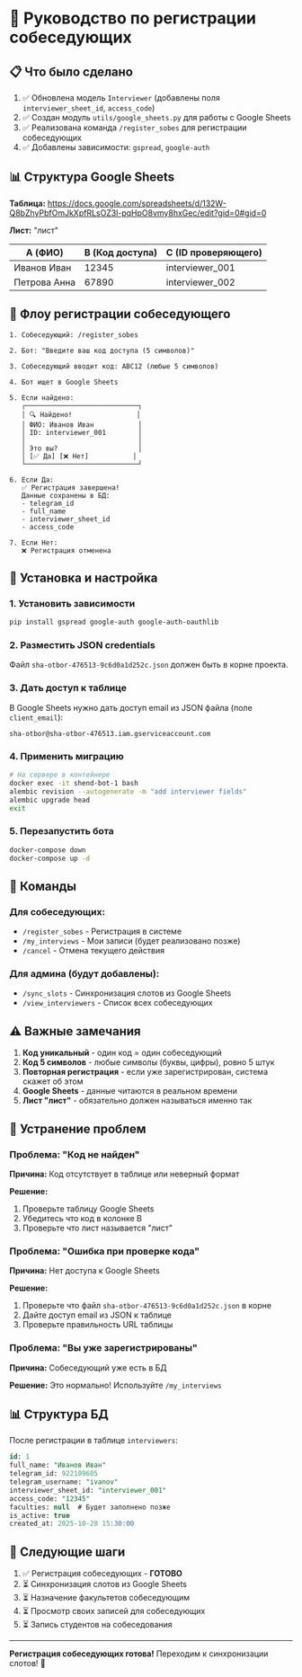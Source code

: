 # 🎯 Руководство по регистрации собеседующих

## 📋 Что было сделано

1. ✅ Обновлена модель `Interviewer` (добавлены поля `interviewer_sheet_id`, `access_code`)
2. ✅ Создан модуль `utils/google_sheets.py` для работы с Google Sheets
3. ✅ Реализована команда `/register_sobes` для регистрации собеседующих
4. ✅ Добавлены зависимости: `gspread`, `google-auth`

## 📊 Структура Google Sheets

**Таблица:** https://docs.google.com/spreadsheets/d/132W-Q8bZhyPbfOmJkXpfRLsOZ3l-pqHpO8vmy8hxGec/edit?gid=0#gid=0

**Лист:** "лист"

| A (ФИО) | B (Код доступа) | C (ID проверяющего) |
|---------|-----------------|---------------------|
| Иванов Иван | 12345 | interviewer_001 |
| Петрова Анна | 67890 | interviewer_002 |

## 🔐 Флоу регистрации собеседующего

```
1. Собеседующий: /register_sobes

2. Бот: "Введите ваш код доступа (5 символов)"

3. Собеседующий вводит код: ABC12 (любые 5 символов)

4. Бот ищет в Google Sheets

5. Если найдено:
   ┌────────────────────────────┐
   │ 🔍 Найдено!                │
   │ ФИО: Иванов Иван           │
   │ ID: interviewer_001        │
   │                            │
   │ Это вы?                    │
   │ [✅ Да] [❌ Нет]           │
   └────────────────────────────┘

6. Если Да:
   ✅ Регистрация завершена!
   Данные сохранены в БД:
   - telegram_id
   - full_name
   - interviewer_sheet_id
   - access_code

7. Если Нет:
   ❌ Регистрация отменена
```

## 🚀 Установка и настройка

### 1. Установить зависимости

```bash
pip install gspread google-auth google-auth-oauthlib
```

### 2. Разместить JSON credentials

Файл `sha-otbor-476513-9c6d0a1d252c.json` должен быть в корне проекта.

### 3. Дать доступ к таблице

В Google Sheets нужно дать доступ email из JSON файла (поле `client_email`):
```
sha-otbor@sha-otbor-476513.iam.gserviceaccount.com
```

### 4. Применить миграцию

```bash
# На сервере в контейнере
docker exec -it shend-bot-1 bash
alembic revision --autogenerate -m "add interviewer fields"
alembic upgrade head
exit
```

### 5. Перезапустить бота

```bash
docker-compose down
docker-compose up -d
```

## 📝 Команды

### Для собеседующих:
- `/register_sobes` - Регистрация в системе
- `/my_interviews` - Мои записи (будет реализовано позже)
- `/cancel` - Отмена текущего действия

### Для админа (будут добавлены):
- `/sync_slots` - Синхронизация слотов из Google Sheets
- `/view_interviewers` - Список всех собеседующих

## ⚠️ Важные замечания

1. **Код уникальный** - один код = один собеседующий
2. **Код 5 символов** - любые символы (буквы, цифры), ровно 5 штук
3. **Повторная регистрация** - если уже зарегистрирован, система скажет об этом
4. **Google Sheets** - данные читаются в реальном времени
5. **Лист "лист"** - обязательно должен называться именно так

## 🔧 Устранение проблем

### Проблема: "Код не найден"

**Причина:** Код отсутствует в таблице или неверный формат

**Решение:**
1. Проверьте таблицу Google Sheets
2. Убедитесь что код в колонке B
3. Проверьте что лист называется "лист"

### Проблема: "Ошибка при проверке кода"

**Причина:** Нет доступа к Google Sheets

**Решение:**
1. Проверьте что файл `sha-otbor-476513-9c6d0a1d252c.json` в корне
2. Дайте доступ email из JSON к таблице
3. Проверьте правильность URL таблицы

### Проблема: "Вы уже зарегистрированы"

**Причина:** Собеседующий уже есть в БД

**Решение:** Это нормально! Используйте `/my_interviews`

## 📊 Структура БД

После регистрации в таблице `interviewers`:

```sql
id: 1
full_name: "Иванов Иван"
telegram_id: 922109605
telegram_username: "ivanov"
interviewer_sheet_id: "interviewer_001"
access_code: "12345"
faculties: null  # Будет заполнено позже
is_active: true
created_at: 2025-10-28 15:30:00
```

## 🔄 Следующие шаги

1. ✅ Регистрация собеседующих - **ГОТОВО**
2. ⏳ Синхронизация слотов из Google Sheets
3. ⏳ Назначение факультетов собеседующим
4. ⏳ Просмотр своих записей для собеседующих
5. ⏳ Запись студентов на собеседования

---

**Регистрация собеседующих готова!** Переходим к синхронизации слотов! 🚀

